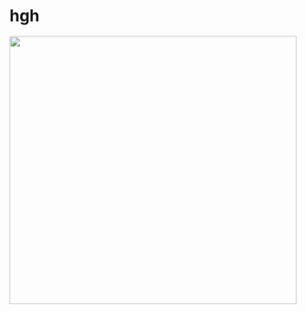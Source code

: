 # hgh

<p align="center">
  <img src="https://github.com/cansysbio/HGSOC_TME_Heterogeneity/blob/Figures/Figures/main/1/OVCT_Fig_m1.png" width="504" height="471"></div>
</p>
